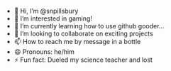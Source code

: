 - 👋 Hi, I’m @snpillsbury
- 👀 I’m interested in gaming!
- 🌱 I’m currently learning how to use github gooder...
- 💞️ I’m looking to collaborate on exciting projects
- 📫 How to reach me by message in a bottle
- 😄 Pronouns: he/him
- ⚡ Fun fact: Dueled my science teacher and lost

<!---
snpillsbury/snpillsbury is a ✨ special ✨ repository because its `README.md` (this file) appears on your GitHub profile.
You can click the Preview link to take a look at your changes.
--->
